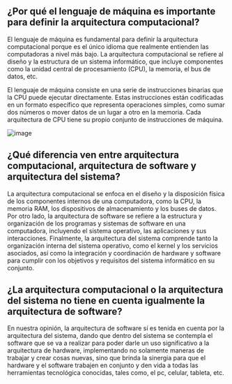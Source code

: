 ## ¿Por qué el lenguaje de máquina es importante para definir la arquitectura computacional?


El lenguaje de máquina es fundamental para definir la arquitectura computacional porque es el único idioma que realmente entienden las computadoras a nivel más bajo. La arquitectura computacional se refiere al diseño y la estructura de un sistema informático, que incluye componentes como la unidad central de procesamiento (CPU), la memoria, el bus de datos, etc.

El lenguaje de máquina consiste en una serie de instrucciones binarias que la CPU puede ejecutar directamente. Estas instrucciones están codificadas en un formato específico que representa operaciones simples, como sumar dos números o mover datos de un lugar a otro en la memoria. Cada arquitectura de CPU tiene su propio conjunto de instrucciones de máquina.


![image](https://github.com/santiagoGv0506/Grupo-Circuitex/assets/97885177/33c0cc81-9882-4b28-a107-6dc329b147c9)



## ¿Qué diferencia ven entre arquitectura computacional, arquitectura de software y arquitectura del sistema?

La arquitectura computacional se enfoca en el diseño y la disposición física de los componentes internos de una computadora, como la CPU, la memoria RAM, los dispositivos de almacenamiento y los buses de datos. Por otro lado, la arquitectura de software se refiere a la estructura y organización de los programas y sistemas de software en una computadora, incluyendo el sistema operativo, las aplicaciones y sus interacciones. Finalmente, la arquitectura del sistema comprende tanto la organización interna del sistema operativo, como el kernel y los servicios asociados, así como la integración y coordinación de hardware y software para cumplir con los objetivos y requisitos del sistema informático en su conjunto.




##  ¿La arquitectura computacional o la arquitectura del sistema no tiene en cuenta igualmente la arquitectura de software?

En nuestra opinión, la arquitectura de software sí es tenida en cuenta por la arquitectura del sistema, dando que dentro del sistema se contempla el software que se va a realizar para poder darle un uso significativo a la arquitectura de hardware, implementando no solamente maneras de trabajar y crear cosas nuevas, sino que brinda la sinergia para que el hardware y el software trabajen en conjunto y den vida a todas las herramientas tecnológica conocidas, tales como, el pc, celular, tableta, etc.
